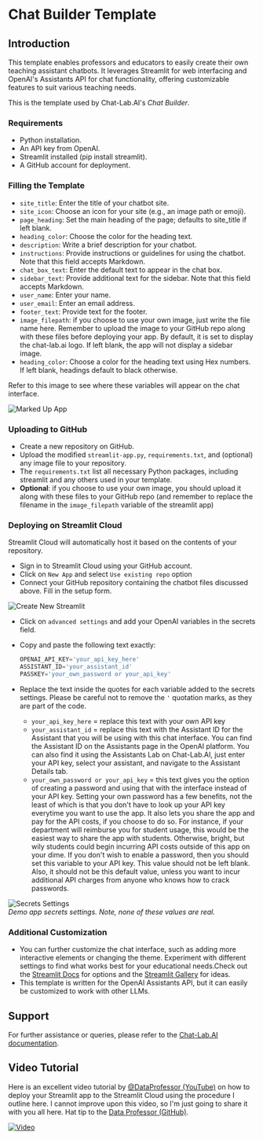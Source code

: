 # Chat Builder Template

## Introduction

This template enables professors and educators to easily create their own teaching assistant chatbots. It leverages Streamlit for web interfacing and OpenAI's Assistants API for chat functionality, offering customizable features to suit various teaching needs.

This is the template used by Chat-Lab.AI's *Chat Builder*.

### Requirements

- Python installation.
- An API key from OpenAI.
- Streamlit installed (pip install streamlit).
- A GitHub account for deployment.

### Filling the Template

- `site_title`: Enter the title of your chatbot site.
- `site_icon`: Choose an icon for your site (e.g., an image path or emoji).
- `page_heading`: Set the main heading of the page; defaults to site_title if left blank.
- `heading_color`: Choose the color for the heading text.
- `description`: Write a brief description for your chatbot.
- `instructions`: Provide instructions or guidelines for using the chatbot. Note that this field accepts Markdown.
- `chat_box_text`: Enter the default text to appear in the chat box.
- `sidebar_text`: Provide additional text for the sidebar. Note that this field accepts Markdown.
- `user_name`: Enter your name.
- `user_email`: Enter an email address.
- `footer_text`: Provide text for the footer.
- `image_filepath`: if you choose to use your own image, just write the file name here. Remember to upload the image to your GitHub repo along with these files before deploying your app. By default, it is set to display the chat-lab.ai logo. If left blank, the app will not display a sidebar image.
- `heading_color`: Choose a color for the heading text using Hex numbers. If left blank, headings default to black otherwise.

Refer to this image to see where these variables will appear on the chat interface.

![Marked Up App](https://chat-builder.nyc3.cdn.digitaloceanspaces.com/app-marked-up.png)

### Uploading to GitHub

- Create a new repository on GitHub.
- Upload the modified `streamlit-app.py`, `requirements.txt`, and (optional) any image file to your repository.
- The `requirements.txt` list all necessary Python packages, including streamlit and any others used in your template.
- **Optional**: if you choose to use your own image, you should upload it along with these files to your GitHub repo (and remember to replace the filename in the `image_filepath` variable of the streamlit app)

### Deploying on Streamlit Cloud

Streamlit Cloud will automatically host it based on the contents of your repository.

- Sign in to Streamlit Cloud using your GitHub account.
- Click on `New App` and select `Use existing repo` option
- Connect your GitHub repository containing the chatbot files discussed above. Fill in the setup form.

![Create New Streamlit](https://chat-builder.nyc3.cdn.digitaloceanspaces.com/streamlit-app-setup.png)

- Click on `advanced settings` and add your OpenAI variables in the secrets field.
- Copy and paste the following text exactly:  

    ```python
    OPENAI_API_KEY='your_api_key_here'
    ASSISTANT_ID='your_assistant_id'
    PASSKEY='your_own_password or your_api_key'
    ```

- Replace the text inside the quotes for each variable added to the secrets settings. Please be careful not to remove the `'` quotation marks, as they are part of the code.

  - `your_api_key_here` = replace this text with your own API key
  - `your_assistant_id` = replace this text with the Assistant ID for the Assistant that you will be using with this chat interface. You can find the Assistant ID on the Assistants page in the OpenAI platform. You can also find it using the Assistants Lab on Chat-Lab.AI, just enter your API key, select your assistant, and navigate to the Assistant Details tab.
  - `your_own_password or your_api_key` = this text gives you the option of creating a password and using that with the interface instead of your API key. Setting your own password has a few benefits, not the least of which is that you don't have to look up your API key everytime you want to use the app. It also lets you share the app and pay for the API costs, if you choose to do so. For instance, if your department will reimburse you for student usage, this would be the easiest way to share the app with students. Otherwise, bright, but wily students could begin incurring API costs outside of this app on your dime. If you don't wish to enable a password, then you should set this variable to your API key. This value should not be left blank. Also, it should not be this default value, unless you want to incur additional API charges from anyone who knows how to crack passwords.

![Secrets Settings](https://chat-builder.nyc3.cdn.digitaloceanspaces.com/streamlit-app-setup-secrets.png)  
*Demo app secrets settings. Note, none of these values are real.*

### Additional Customization

- You can further customize the chat interface, such as adding more interactive elements or changing the theme. Experiment with different settings to find what works best for your educational needs.Check out the [Streamlit Docs](https://docs.streamlit.io/) for options and the [Streamlit Gallery](https://streamlit.io/gallery) for ideas.
- This template is written for the OpenAI Assistants API, but it can easily be customized to work with other LLMs.

## Support

For further assistance or queries, please refer to the [Chat-Lab.AI documentation](https:docs.chat-lab.ai).  

## Video Tutorial

Here is an excellent video tutorial by [@DataProfessor (YouTube)](https://www.youtube.com/channel/UCV8e2g4IWQqK71bbzGDEI4Q) on how to deploy your Streamlit app to the Streamlit Cloud using the procedure I outline here. I cannot improve upon this video, so I'm just going to share it with you all here. Hat tip to the [Data Professor (GitHub)](https://github.com/dataprofessor/).

[![Video](https://img.youtube.com/vi/HKoOBiAaHGg/maxresdefault.jpg)][def]

[def]: https://youtu.be/HKoOBiAaHGg?si=PIk10_1EF9F7gus0
